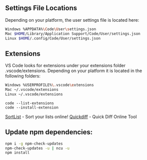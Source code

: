 ## Settings File Locations
Depending on your platform, the user settings file is located here:
```sh
Windows %APPDATA%\Code\User\settings.json
Mac $HOME/Library/Application Support/Code/User/settings.json
Linux $HOME/.config/Code/User/settings.json
```
## Extensions
VS Code looks for extensions under your extensions folder .vscode/extensions. Depending on your platform it is located in the following folders:
```sh
Windows %USERPROFILE%\.vscode\extensions
Mac ~/.vscode/extensions
Linux ~/.vscode/extensions
```
```
code --list-extensions
code --install-extension
```

[SortList] - Sort your lists online!
[Quickdiff] - Quick Diff Online Tool

## Update npm dependencies:
```sh
npm i -g npm-check-updates
npm-check-updates -u | ncu -u
npm install
```

[SortList]: <http://sortmylist.com/>
[Quickdiff]: <http://www.quickdiff.com/>
